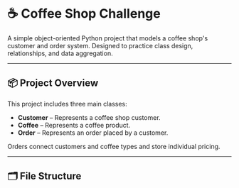 # ☕ Coffee Shop Challenge

A simple object-oriented Python project that models a coffee shop's customer and order system. Designed to practice class design, relationships, and data aggregation.

---

## 📦 Project Overview

This project includes three main classes:

- **Customer** – Represents a coffee shop customer.
- **Coffee** – Represents a coffee product.
- **Order** – Represents an order placed by a customer.

Orders connect customers and coffee types and store individual pricing.

---

## 🗂️ File Structure

